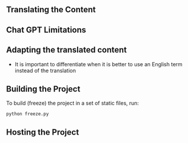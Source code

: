 
## Translating the Content

## Chat GPT Limitations

## Adapting the translated content

- It is important to differentiate when it is better to use an English term instead of the translation

## Building the Project

To build (freeze) the project in a set of static files, run:

`python freeze.py`

## Hosting the Project